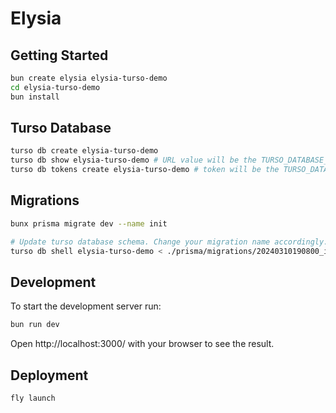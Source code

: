 # Elysia 

## Getting Started

```bash
bun create elysia elysia-turso-demo
cd elysia-turso-demo
bun install
```

## Turso Database

```bash
turso db create elysia-turso-demo
turso db show elysia-turso-demo # URL value will be the TURSO_DATABASE_URL variable. Update your .env file
turso db tokens create elysia-turso-demo # token will be the TURSO_DATABASE_AUTH_TOKEN variable. Update your .env file
```

## Migrations

```bash
bunx prisma migrate dev --name init

# Update turso database schema. Change your migration name accordingly.
turso db shell elysia-turso-demo < ./prisma/migrations/20240310190800_init/migration.sql 
```

## Development
To start the development server run:
```bash
bun run dev
```
Open http://localhost:3000/ with your browser to see the result.


## Deployment


```bash
fly launch
```



